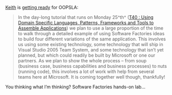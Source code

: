 [Keith](http://blogs.msdn.com/keith_short) is [getting
ready](http://blogs.msdn.com/keith_short/archive/2004/10/16/243389.aspx)
for OOPSLA:

> In the day-long tutorial that runs on Monday 25^th^ ([T40 : Using
> Domain Specific Languages, Patterns, Frameworks and Tools to Assemble
> Applications](http://www.oopsla.org/2004/ShowEvent.do?id=141)) we plan
> to use a large proportion of the time to walk through a detailed
> example of using Software Factories ideas to build four different
> variations of the same application. This involves us using some
> existing technology, some technology that will ship in Visual Studio
> 2005 Team System, and some technology that isn’t yet planned, but
> which could readily be built by Microsoft or one our partners. As we
> plan to show the whole process – from soup (business case, business
> capabilities and business processes) to nuts (running code), this
> involves a lot of work with help from several teams here at Microsoft.
> It is coming together well though, thankfully!

You thinking what I’m thinking? Software Factories hands-on lab…
